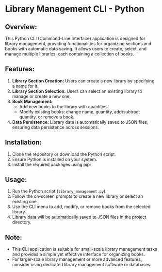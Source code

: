 # Library Management CLI - Python

## Overview:
This Python CLI (Command-Line Interface) application is designed for library management, providing functionalities for organizing sections and books with automatic data saving. It allows users to create, select, and manage multiple libraries, each containing a collection of books.

## Features:
1. **Library Section Creation:** Users can create a new library by specifying a name for it.
2. **Library Section Selection:** Users can select an existing library to manage or create a new one.
3. **Book Management:**
   - Add new books to the library with quantities.
   - Modify existing books: change name, quantity, add/subtract quantity, or remove a book.
4. **Data Persistence:** Library data is automatically saved to JSON files, ensuring data persistence across sessions.

## Installation:
1. Clone the repository or download the Python script.
2. Ensure Python is installed on your system.
3. Install the required packages using pip:

## Usage:
1. Run the Python script (`library_management.py`).
2. Follow the on-screen prompts to create a new library or select an existing one.
3. Use the CLI menu to add, modify, or remove books from the selected library.
4. Library data will be automatically saved to JSON files in the project directory.

## Note:
- This CLI application is suitable for small-scale library management tasks and provides a simple yet effective interface for organizing books.
- For larger-scale library management or more advanced features, consider using dedicated library management software or databases.

